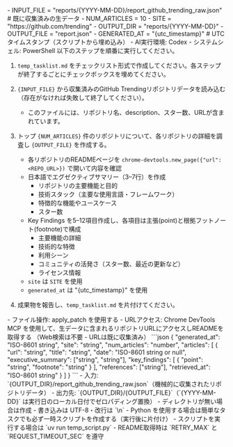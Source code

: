 <Variables>
- INPUT_FILE = "reports/{YYYY-MM-DD}/report_github_trending_raw.json"  # 既に収集済みの生データ
- NUM_ARTICLES = 10
- SITE = "https://github.com/trending"
- OUTPUT_DIR = "reports/{YYYY-MM-DD}"
- OUTPUT_FILE = "report.json"
- GENERATED_AT = "{utc_timestamp}"  # UTC タイムスタンプ（スクリプトから埋め込み）
</Variables>

<CurrentEnvironment>
- AI実行環境: Codex
- システムシェル: PowerShell
</CurrentEnvironment>

<Instructions>
以下のステップを順番に実行してください。

1. `temp_tasklist.md` をチェックリスト形式で作成してください。各ステップが終了するごとにチェックボックスを埋めてください。

2. `{INPUT_FILE}` から収集済みのGitHub Trendingリポジトリデータを読み込む（存在がなければ失敗して終了してください）。
   - このファイルには、リポジトリ名、description、スター数、URLが含まれています。

3. トップ `{NUM_ARTICLES}` 件のリポジトリについて、各リポジトリの詳細を調査し `{OUTPUT_FILE}` を作成する。
   - 各リポジトリのREADMEページを `chrome-devtools.new_page({"url": <REPO_URL>})` で開いて内容を確認
   - 日本語でエグゼクティブサマリー（3–7行）を作成
     * リポジトリの主要機能と目的
     * 技術スタック（主要な使用言語・フレームワーク）
     * 特徴的な機能やユースケース
     * スター数
   - Key Findings を5–12項目作成し、各項目は主張(point)と根拠フットノート(footnote)で構成
     * 主要機能の詳細
     * 技術的な特徴
     * 利用シーン
     * コミュニティの活発さ（スター数、最近の更新など）
     * ライセンス情報
   - `site` は `SITE` を使用
   - `generated_at` は "{utc_timestamp}" を使用

4. 成果物を報告し、`temp_tasklist.md` を片付けてください。
</Instructions>

<Constraints>
- ファイル操作: apply_patch を使用する
- URLアクセス: Chrome DevTools MCP を使用して、生データに含まれるリポジトリURLにアクセスしREADMEを取得する
  （Web検索は不要 - URLは既に収集済み）
</Constraints>

<JSONSchema>
```json
{
  "generated_at": "ISO-8601 string",
  "site": "string",
  "num_articles": "number",
  "articles": [
    {
      "url": "string",
      "title": "string",
      "date": "ISO-8601 string or null",
      "executive_summary": ["string", "string"],
      "key_findings": [
        {
          "point": "string",
          "footnote": "string"
        }
      ],
      "references": ["string"],
      "retrieved_at": "ISO-8601 string"
    }
  ]
}
```
</JSONSchema>

<Filesystem>
- 入力: `{OUTPUT_DIR}/report_github_trending_raw.json`（機械的に収集されたリポジトリデータ）
- 出力先: `{OUTPUT_DIR}/{OUTPUT_FILE}`（`{YYYY-MM-DD}` は実行日のローカル日付でゼロパディング置換）
- ディレクトリが無い場合は作成
- 書き込みは UTF-8・改行は `\n`
</Filesystem>

<Runtime>
- Python を使用する場合は簡単なタスクでも必ず一時スクリプトを作成する（実行後に片付け）
- スクリプトを実行する場合は `uv run temp_script.py`
- README取得時は `RETRY_MAX` と `REQUEST_TIMEOUT_SEC` を遵守
</Runtime>

